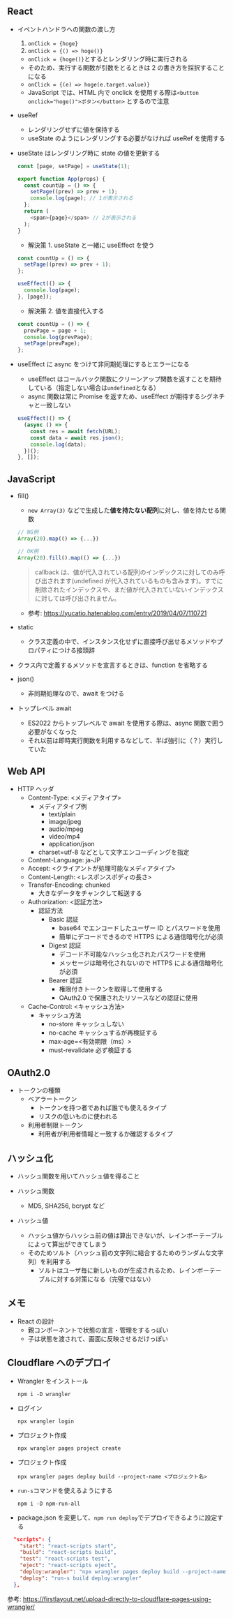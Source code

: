 ## React

- イベントハンドラへの関数の渡し方

  1. `onClick = {hoge}`
  1. `onClick = {() => hoge()}`

  - `onClick = {hoge()}`とするとレンダリング時に実行される
  - そのため、実行する関数が引数をとるときは 2 の書き方を採択することになる
  - `onClick = {(e) => hoge(e.target.value)}`
  - JavaScript では、HTML 内で onclick を使用する際は`<button onclick="hoge()">ボタン</button>` とするので注意

- useRef

  - レンダリングせずに値を保持する
  - useState のようにレンダリングする必要がなければ useRef を使用する

- useState はレンダリング時に state の値を更新する

  ```js
  const [page, setPage] = useState(1);

  export function App(props) {
    const countUp = () => {
      setPage((prev) => prev + 1);
      console.log(page); // 1が表示される
    };
    return (
      <span>{page}</span> // 2が表示される
    );
  }
  ```

  - 解決策 1. useState と一緒に useEffect を使う

  ```js
  const countUp = () => {
    setPage((prev) => prev + 1);
  };

  useEffect(() => {
    console.log(page);
  }, [page]);
  ```

  - 解決策 2. 値を直接代入する

  ```js
  const countUp = () => {
    prevPage = page + 1;
    console.log(prevPage);
    setPage(prevPage);
  };
  ```

- useEffect に async をつけて非同期処理にするとエラーになる
  - useEffect はコールバック関数にクリーンアップ関数を返すことを期待している（指定しない場合は`undefined`となる）
  - async 関数は常に Promise を返すため、useEffect が期待するシグネチャと一致しない
  ```js
  useEffect(() => {
    (async () => {
      const res = await fetch(URL);
      const data = await res.json();
      console.log(data);
    })();
  }, []);
  ```

## JavaScript

- fill()

  - `new Array(3)` などで生成した**値を持たない配列**に対し、値を持たせる関数

  ```js
  // NG例
  Array(20).map(() => {...})

  // OK例
  Array(20).fill().map(() => {...})
  ```

  > callback は、値が代入されている配列のインデックスに対してのみ呼び出されます(undefined が代入されているものも含みます)。すでに削除されたインデックスや、まだ値が代入されていないインデックスに対しては呼び出されません。

  - 参考: https://yucatio.hatenablog.com/entry/2019/04/07/110721

- static

  - クラス定義の中で、インスタンス化せずに直接呼び出せるメソッドやプロパティにつける接頭辞

- クラス内で定義するメソッドを宣言するときは、function を省略する

- json()

  - 非同期処理なので、await をつける

- トップレベル await
  - ES2022 からトップレベルで await を使用する際は、async 関数で囲う必要がなくなった
  - それ以前は即時実行関数を利用するなどして、半ば強引に（？）実行していた

## Web API

- HTTP ヘッダ
  - Content-Type: <メディアタイプ>
    - メディアタイプ例
      - text/plain
      - image/jpeg
      - audio/mpeg
      - video/mp4
      - application/json
    - charset=utf-8 などとして文字エンコーディングを指定
  - Content-Language: ja-JP
  - Accept: <クライアントが処理可能なメディアタイプ>
  - Content-Length: <レスポンスボディの長さ>
  - Transfer-Encoding: chunked
    - 大きなデータをチャンクして転送する
  - Authorization: <認証方法>
    - 認証方法
      - Basic 認証
        - base64 でエンコードしたユーザー ID とパスワードを使用
        - 簡単にデコードできるので HTTPS による通信暗号化が必須
      - Digest 認証
        - デコード不可能なハッシュ化されたパスワードを使用
        - メッセージは暗号化されないので HTTPS による通信暗号化が必須
      - Bearer 認証
        - 権限付きトークンを取得して使用する
        - OAuth2.0 で保護されたリソースなどの認証に使用
  - Cache-Control: <キャッシュ方法>
    - キャッシュ方法
      - no-store キャッシュしない
      - no-cache キャッシュするが再検証する
      - max-age=<有効期限（ms）>
      - must-revalidate 必ず検証する

## OAuth2.0

- トークンの種類
  - ベアラートークン
    - トークンを持つ者であれば誰でも使えるタイプ
    - リスクの低いものに使われる
  - 利用者制限トークン
    - 利用者が利用者情報と一致するか確認するタイプ

## ハッシュ化

- ハッシュ関数を用いてハッシュ値を得ること

- ハッシュ関数

  - MD5, SHA256, bcrypt など

- ハッシュ値
  - ハッシュ値からハッシュ前の値は算出できないが、レインボーテーブルによって算出ができてしまう
  - そのためソルト（ハッシュ前の文字列に結合するためのランダムな文字列）を利用する
    - ソルトはユーザ毎に新しいものが生成されるため、レインボーテーブルに対する対策になる（完璧ではない）

## メモ

- React の設計
  - 親コンポーネントで状態の宣言・管理をするっぽい
  - 子は状態を渡されて、画面に反映させるだけっぽい

## Cloudflare へのデプロイ

- Wrangler をインストール

  ```
  npm i -D wrangler
  ```

- ログイン

  ```
  npx wrangler login
  ```

- プロジェクト作成

  ```
  npx wrangler pages project create
  ```

- プロジェクト作成

  ```
  npx wrangler pages deploy build --project-name <プロジェクト名>
  ```

- `run-s`コマンドを使えるようにする

  ```
  npm i -D npm-run-all
  ```

- package.json を変更して、`npm run deploy`でデプロイできるように設定する

```json
  "scripts": {
    "start": "react-scripts start",
    "build": "react-scripts build",
    "test": "react-scripts test",
    "eject": "react-scripts eject",
    "deploy:wrangler": "npx wrangler pages deploy build --project-name spotify-api-app",
    "deploy": "run-s build deploy:wrangler"
  },
```

参考: https://firstlayout.net/upload-directly-to-cloudflare-pages-using-wrangler/
